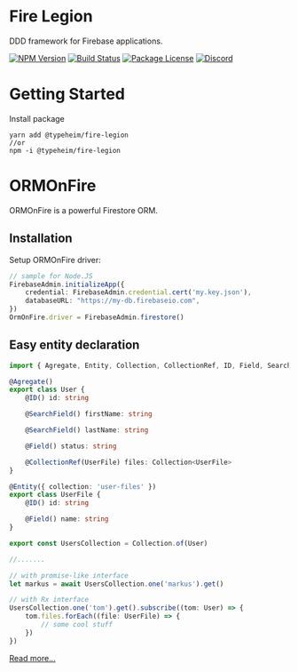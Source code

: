 # Fire Legion
DDD framework for Firebase applications.
<p>
    <a href="https://www.npmjs.com/package/@typeheim/fire-legion" target="_blank"><img src="https://img.shields.io/npm/v/@typeheim/fire-legion.svg" alt="NPM Version" /></a>
    <a href="https://travis-ci.org/github/typeheim/fire-legion" target="_blank"><img src="https://travis-ci.org/typeheim/fire-legion.svg?branch=master" alt="Build Status" /></a>
    <a href="https://www.npmjs.com/package/@typeheim/fire-legion" target="_blank"><img src="https://img.shields.io/npm/l/@typeheim/fire-legion.svg" alt="Package License" /></a>
    <a href="https://discord.gg/dmMznp9" target="_blank"><img src="https://img.shields.io/badge/discord-online-brightgreen.svg" alt="Discord"/></a>
</p>

# Getting Started
Install package
```shell
yarn add @typeheim/fire-legion
//or
npm -i @typeheim/fire-legion
```

# ORMOnFire
ORMOnFire is a powerful Firestore ORM. 

## Installation
Setup ORMOnFire driver:
```typescript
// sample for Node.JS
FirebaseAdmin.initializeApp({
    credential: FirebaseAdmin.credential.cert('my.key.json'),
    databaseURL: "https://my-db.firebaseio.com",
})
OrmOnFire.driver = FirebaseAdmin.firestore()
```

## Easy entity declaration
```typescript
import { Agregate, Entity, Collection, CollectionRef, ID, Field, SearchField } from '@typeheim/orm-on-fire'

@Agregate()
export class User {
    @ID() id: string

    @SearchField() firstName: string

    @SearchField() lastName: string

    @Field() status: string

    @CollectionRef(UserFile) files: Collection<UserFile>
}

@Entity({ collection: 'user-files' })
export class UserFile {
    @ID() id: string

    @Field() name: string
}

export const UsersCollection = Collection.of(User)

//.......

// with promise-like interface
let markus = await UsersCollection.one('markus').get()

// with Rx interface
UsersCollection.one('tom').get().subscribe((tom: User) => {
    tom.files.forEach((file: UserFile) => {
        // some cool stuff
    })
}) 
```
[Read more...](packages/orm-on-fire/README.md)

